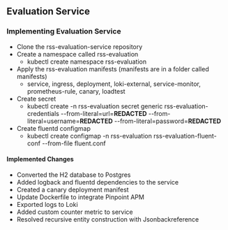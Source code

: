 ## Evaluation Service

### Implementing Evaluation Service

* Clone the rss-evaluation-service repository
* Create a namespace called rss-evaluation
  * kubectl create namespace rss-evaluation
* Apply the rss-evaluation manifests (manifests are in a folder called manifests)
  * service, ingress, deployment, loki-external, service-monitor, prometheus-rule, canary, loadtest
* Create secret
  * kubectl create -n rss-evaluation secret generic rss-evaluation-credentials --from-literal=url=**REDACTED** --from-literal=username=**REDACTED** --from-literal=password=**REDACTED**
* Create fluentd configmap
  * kubectl create configmap -n rss-evaluation rss-evaluation-fluent-conf --from-file fluent.conf

#### Implemented Changes
* Converted the H2 database to Postgres
* Added logback and fluentd dependencies to the service
* Created a canary deployment manifest
* Update Dockerfile to integrate Pinpoint APM
* Exported logs to Loki
* Added custom counter metric to service
* Resolved recursive entity construction with Jsonbackreference
